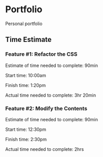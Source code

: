 # Portfolio

Personal portfolio

## Time Estimate

### Feature #1: Refactor the CSS

Estimate of time needed to complete: 90min

Start time: 10:00am

Finish time: 1:20pm

Actual time needed to complete: 3hr 20min

### Feature #2: Modify the Contents

Estimate of time needed to complete: 90min

Start time: 12:30pm

Finish time: 2:30pm

Actual time needed to complete: 2hrs